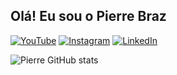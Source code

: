 ## Olá! Eu sou o Pierre Braz

[![YouTube](https://img.shields.io/badge/YouTube-FF0000?style=for-the-badge&logo=youtube&logoColor=white)](https://www.youtube.com/@PIERREBRAZ_1)
[![Instagram](https://img.shields.io/badge/Instagram-E4405F?style=for-the-badge&logo=instagram&logoColor=white)](https://www.youtube.com/@PIERREBRAZ_1)
[![LinkedIn](https://img.shields.io/badge/LinkedIn-0077B5?style=for-the-badge&logo=linkedin&logoColor=white)](https://www.linkedin.com/in/pierre-braz-597263295?utm_source=share&utm_campaign=share_via&utm_content=profile&utm_medium=android_app)

![Pierre GitHub stats](https://github-readme-stats.vercel.app/api?username=anuraghazra&show_icons=true&theme=radical)
